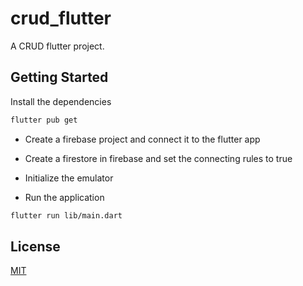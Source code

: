 # crud_flutter

A CRUD flutter project.

## Getting Started

Install the dependencies

```bash
flutter pub get
```

- Create a firebase project and connect it to the flutter app

- Create a firestore in firebase and set the connecting rules to true

- Initialize the emulator

- Run the application
```bash
flutter run lib/main.dart
```

## License
[MIT](https://choosealicense.com/licenses/mit/)